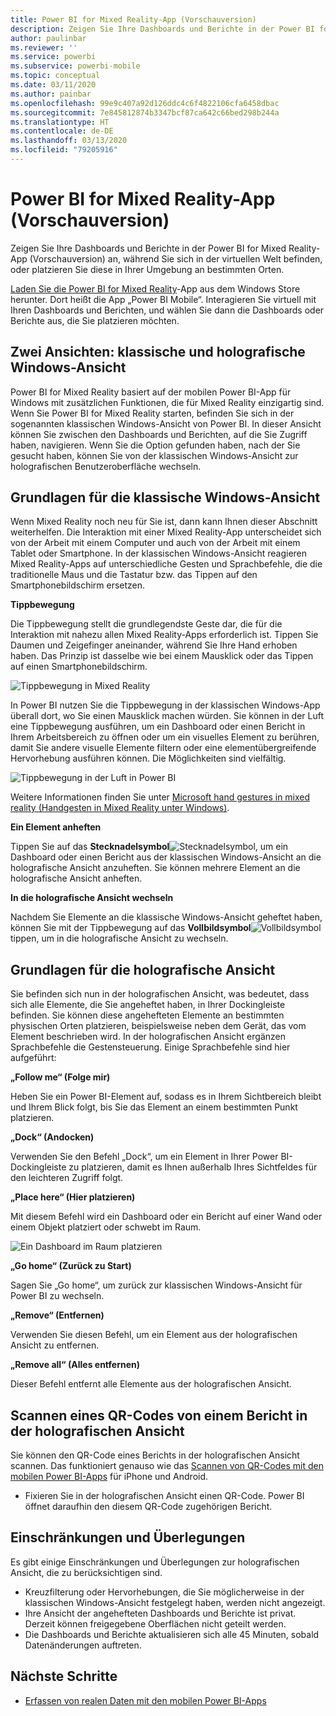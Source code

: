 ```yaml
---
title: Power BI for Mixed Reality-App (Vorschauversion)
description: Zeigen Sie Ihre Dashboards und Berichte in der Power BI for Mixed Reality-App (Vorschauversion) an, egal ob in der virtuellen Welt oder in Ihrer physischen Umgebung.
author: paulinbar
ms.reviewer: ''
ms.service: powerbi
ms.subservice: powerbi-mobile
ms.topic: conceptual
ms.date: 03/11/2020
ms.author: painbar
ms.openlocfilehash: 99e9c407a92d126ddc4c6f4822106cfa6458dbac
ms.sourcegitcommit: 7e845812874b3347bcf87ca642c66bed298b244a
ms.translationtype: HT
ms.contentlocale: de-DE
ms.lasthandoff: 03/13/2020
ms.locfileid: "79205916"
---
```

# <a name="power-bi-for-mixed-reality-app-preview"></a>Power BI for Mixed Reality-App (Vorschauversion)
Zeigen Sie Ihre Dashboards und Berichte in der Power BI for Mixed Reality-App (Vorschauversion) an, während Sie sich in der virtuellen Welt befinden, oder platzieren Sie diese in Ihrer Umgebung an bestimmten Orten. 

[Laden Sie die Power BI for Mixed Reality](https://www.microsoft.com/p/power-bi-mobile/9nblgggzlxn1?activetab=pivot%3aoverviewtab)-App aus dem Windows Store herunter. Dort heißt die App „Power BI Mobile“. Interagieren Sie virtuell mit Ihren Dashboards und Berichten, und wählen Sie dann die Dashboards oder Berichte aus, die Sie platzieren möchten. 

## <a name="two-views-windows-classic-and-holographic"></a>Zwei Ansichten: klassische und holografische Windows-Ansicht

Power BI for Mixed Reality basiert auf der mobilen Power BI-App für Windows mit zusätzlichen Funktionen, die für Mixed Reality einzigartig sind. Wenn Sie Power BI for Mixed Reality starten, befinden Sie sich in der sogenannten klassischen Windows-Ansicht von Power BI. In dieser Ansicht können Sie zwischen den Dashboards und Berichten, auf die Sie Zugriff haben, navigieren. Wenn Sie die Option gefunden haben, nach der Sie gesucht haben, können Sie von der klassischen Windows-Ansicht zur holografischen Benutzeroberfläche wechseln. 


## <a name="windows-classic-view-basics"></a>Grundlagen für die klassische Windows-Ansicht

Wenn Mixed Reality noch neu für Sie ist, dann kann Ihnen dieser Abschnitt weiterhelfen. Die Interaktion mit einer Mixed Reality-App unterscheidet sich von der Arbeit mit einem Computer und auch von der Arbeit mit einem Tablet oder Smartphone. In der klassischen Windows-Ansicht reagieren Mixed Reality-Apps auf unterschiedliche Gesten und Sprachbefehle, die die traditionelle Maus und die Tastatur bzw. das Tippen auf den Smartphonebildschirm ersetzen. 

**Tippbewegung**

Die Tippbewegung stellt die grundlegendste Geste dar, die für die Interaktion mit nahezu allen Mixed Reality-Apps erforderlich ist. Tippen Sie Daumen und Zeigefinger aneinander, während Sie Ihre Hand erhoben haben. Das Prinzip ist dasselbe wie bei einem Mausklick oder das Tippen auf einen Smartphonebildschirm.  

![Tippbewegung in Mixed Reality](./media/mobile-mixed-reality-app/power-bi-hololens-airtap.png)

In Power BI nutzen Sie die Tippbewegung in der klassischen Windows-App überall dort, wo Sie einen Mausklick machen würden. Sie können in der Luft eine Tippbewegung ausführen, um ein Dashboard oder einen Bericht in Ihrem Arbeitsbereich zu öffnen oder um ein visuelles Element zu berühren, damit Sie andere visuelle Elemente filtern oder eine elementübergreifende Hervorhebung ausführen können. Die Möglichkeiten sind vielfältig.

![Tippbewegung in der Luft in Power BI](./media/mobile-mixed-reality-app/power-bi-hololens-airtap-hand.png) 

Weitere Informationen finden Sie unter [Microsoft hand gestures in mixed reality (Handgesten in Mixed Reality unter Windows)](https://developer.microsoft.com/windows/mixed-reality/gestures).

**Ein Element anheften** 

Tippen Sie auf das **Stecknadelsymbol**![Stecknadelsymbol](./media/mobile-mixed-reality-app/power-bi-hololens-pin.png), um ein Dashboard oder einen Bericht aus der klassischen Windows-Ansicht an die holografische Ansicht anzuheften. Sie können mehrere Element an die holografische Ansicht anheften. 

**In die holografische Ansicht wechseln**

Nachdem Sie Elemente an die klassische Windows-Ansicht geheftet haben, können Sie mit der Tippbewegung auf das **Vollbildsymbol**![Vollbildsymbol](./media/mobile-mixed-reality-app/power-bi-hololens-fullscreen.png) tippen, um in die holografische Ansicht zu wechseln. 


## <a name="holographic-view-basics"></a>Grundlagen für die holografische Ansicht

Sie befinden sich nun in der holografischen Ansicht, was bedeutet, dass sich alle Elemente, die Sie angeheftet haben, in Ihrer Dockingleiste befinden. Sie können diese angehefteten Elemente an bestimmten physischen Orten platzieren, beispielsweise neben dem Gerät, das vom Element beschrieben wird. In der holografischen Ansicht ergänzen Sprachbefehle die Gestensteuerung. Einige Sprachbefehle sind hier aufgeführt:

**„Follow me“ (Folge mir)** 

Heben Sie ein Power BI-Element auf, sodass es in Ihrem Sichtbereich bleibt und Ihrem Blick folgt, bis Sie das Element an einem bestimmten Punkt platzieren.

**„Dock“ (Andocken)** 

Verwenden Sie den Befehl „Dock“, um ein Element in Ihrer Power BI-Dockingleiste zu platzieren, damit es Ihnen außerhalb Ihres Sichtfeldes für den leichteren Zugriff folgt.

**„Place here“ (Hier platzieren)**

Mit diesem Befehl wird ein Dashboard oder ein Bericht auf einer Wand oder einem Objekt platziert oder schwebt im Raum.

![Ein Dashboard im Raum platzieren](./media/mobile-mixed-reality-app/power-bi-hololens-place-visuals.png)

**„Go home“ (Zurück zu Start)**

Sagen Sie „Go home“, um zurück zur klassischen Windows-Ansicht für Power BI zu wechseln. 

**„Remove“ (Entfernen)**

Verwenden Sie diesen Befehl, um ein Element aus der holografischen Ansicht zu entfernen.

**„Remove all“ (Alles entfernen)** 

Dieser Befehl entfernt alle Elemente aus der holografischen Ansicht.


## <a name="scan-a-report-qr-code-in-holographic-view"></a>Scannen eines QR-Codes von einem Bericht in der holografischen Ansicht

Sie können den QR-Code eines Berichts in der holografischen Ansicht scannen. Das funktioniert genauso wie das [Scannen von QR-Codes mit den mobilen Power BI-Apps](mobile-apps-qr-code.md) für iPhone und Android.

- Fixieren Sie in der holografischen Ansicht einen QR-Code. Power BI öffnet daraufhin den diesem QR-Code zugehörigen Bericht.

## <a name="limitations-and-considerations"></a>Einschränkungen und Überlegungen

Es gibt einige Einschränkungen und Überlegungen zur holografischen Ansicht, die zu berücksichtigen sind.

- Kreuzfilterung oder Hervorhebungen, die Sie möglicherweise in der klassischen Windows-Ansicht festgelegt haben, werden nicht angezeigt.
- Ihre Ansicht der angehefteten Dashboards und Berichte ist privat. Derzeit können freigegebene Oberflächen nicht geteilt werden.
- Die Dashboards und Berichte aktualisieren sich alle 45 Minuten, sobald Datenänderungen auftreten.


## <a name="next-steps"></a>Nächste Schritte

- [Erfassen von realen Daten mit den mobilen Power BI-Apps](mobile-apps-data-in-real-world-context.md)

 



